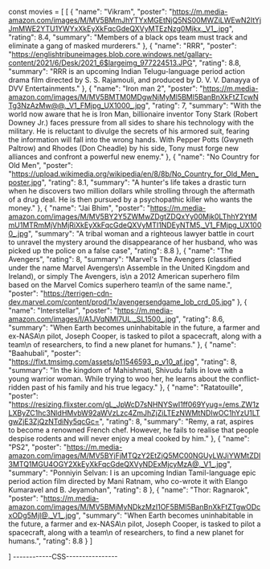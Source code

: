   const movies = [
    [
      {
        "name": "Vikram",
        "poster": "https://m.media-amazon.com/images/M/MV5BMmJhYTYxMGEtNjQ5NS00MWZiLWEwN2ItYjJmMWE2YTU1YWYxXkEyXkFqcGdeQXVyMTEzNzg0Mjkx._V1_.jpg",
        "rating": 8.4,
        "summary": "Members of a black ops team must track and eliminate a gang of masked murderers."
      },
      {
        "name": "RRR",
        "poster": "https://englishtribuneimages.blob.core.windows.net/gallary-content/2021/6/Desk/2021_6$largeimg_977224513.JPG",
        "rating": 8.8,
        "summary": "RRR is an upcoming Indian Telugu-language period action drama film directed by S. S. Rajamouli, and produced by D. V. V. Danayya of DVV Entertainments."
      },
      {
        "name": "Iron man 2",
        "poster": "https://m.media-amazon.com/images/M/MV5BMTM0MDgwNjMyMl5BMl5BanBnXkFtZTcwNTg3NzAzMw@@._V1_FMjpg_UX1000_.jpg",
        "rating": 7,
        "summary": "With the world now aware that he is Iron Man, billionaire inventor Tony Stark (Robert Downey Jr.) faces pressure from all sides to share his technology with the military. He is reluctant to divulge the secrets of his armored suit, fearing the information will fall into the wrong hands. With Pepper Potts (Gwyneth Paltrow) and Rhodes (Don Cheadle) by his side, Tony must forge new alliances and confront a powerful new enemy."
      },
      {
        "name": "No Country for Old Men",
        "poster": "https://upload.wikimedia.org/wikipedia/en/8/8b/No_Country_for_Old_Men_poster.jpg",
        "rating": 8.1,
        "summary": "A hunter's life takes a drastic turn when he discovers two million dollars while strolling through the aftermath of a drug deal. He is then pursued by a psychopathic killer who wants the money."
      },
      {
        "name": "Jai Bhim",
        "poster": "https://m.media-amazon.com/images/M/MV5BY2Y5ZWMwZDgtZDQxYy00Mjk0LThhY2YtMmU1MTRmMjVhMjRiXkEyXkFqcGdeQXVyMTI1NDEyNTM5._V1_FMjpg_UX1000_.jpg",
        "summary": "A tribal woman and a righteous lawyer battle in court to unravel the mystery around the disappearance of her husband, who was picked up the police on a false case",
        "rating": 8.8
      },
      {
        "name": "The Avengers",
        "rating": 8,
        "summary": "Marvel's The Avengers (classified under the name Marvel Avengers\n Assemble in the United Kingdom and Ireland), or simply The Avengers, is\n a 2012 American superhero film based on the Marvel Comics superhero team\n of the same name.",
        "poster": "https://terrigen-cdn-dev.marvel.com/content/prod/1x/avengersendgame_lob_crd_05.jpg"
      },
      {
        "name": "Interstellar",
        "poster": "https://m.media-amazon.com/images/I/A1JVqNMI7UL._SL1500_.jpg",
        "rating": 8.6,
        "summary": "When Earth becomes uninhabitable in the future, a farmer and ex-NASA\n pilot, Joseph Cooper, is tasked to pilot a spacecraft, along with a team\n of researchers, to find a new planet for humans."
      },
      {
        "name": "Baahubali",
        "poster": "https://flxt.tmsimg.com/assets/p11546593_p_v10_af.jpg",
        "rating": 8,
        "summary": "In the kingdom of Mahishmati, Shivudu falls in love with a young warrior woman. While trying to woo her, he learns about the conflict-ridden past of his family and his true legacy."
      },
      {
        "name": "Ratatouille",
        "poster": "https://resizing.flixster.com/gL_JpWcD7sNHNYSwI1ff069Yyug=/ems.ZW1zLXByZC1hc3NldHMvbW92aWVzLzc4ZmJhZjZiLTEzNWMtNDIwOC1hYzU1LTgwZjE3ZjQzNTdiNy5qcGc=",
        "rating": 8,
        "summary": "Remy, a rat, aspires to become a renowned French chef. However, he fails to realise that people despise rodents and will never enjoy a meal cooked by him."
      },
      {
        "name": "PS2",
        "poster": "https://m.media-amazon.com/images/M/MV5BYjFjMTQzY2EtZjQ5MC00NGUyLWJiYWMtZDI3MTQ1MGU4OGY2XkEyXkFqcGdeQXVyNDExMjcyMzA@._V1_.jpg",
        "summary": "Ponniyin Selvan: I is an upcoming Indian Tamil-language epic period action film directed by Mani Ratnam, who co-wrote it with Elango Kumaravel and B. Jeyamohan",
        "rating": 8
      },
      {
        "name": "Thor: Ragnarok",
        "poster": "https://m.media-amazon.com/images/M/MV5BMjMyNDkzMzI1OF5BMl5BanBnXkFtZTgwODcxODg5MjI@._V1_.jpg",
        "summary": "When Earth becomes uninhabitable in the future, a farmer and ex-NASA\\n pilot, Joseph Cooper, is tasked to pilot a spacecraft, along with a team\\n of researchers, to find a new planet for humans.",
        "rating": 8.8
      }
    ]
    
  ]
------------CSS----------------
